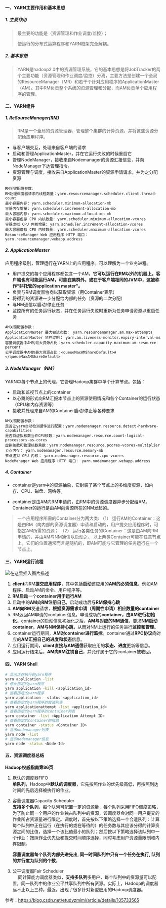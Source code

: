 #### 一、YARN主要作用和基本思想

##### 1. 主要作用

> 最主要的功能是（资源管理和作业调度/监控）；
>
> 使运行的分布式运算程序和YARN框架完全解耦。

##### 2. 基本思想

> YARN是hadoop2.0中的资源管理系统，它的基本思想是将JobTracker的两个主要功能（资源管理和作业调度/监控）分离，主要方法是创建一个全局的ResourceManager（MR）和若干个针对应用程序的ApplicationMaster（AM）。其中RM负责整个系统的资源管理和分配，而AM负责单个应用程序的管理。

#### 二、YARN组件

##### 1. ReSourceManager(RM)

> RM是一个全局的资源管理器，管理整个集群的计算资源，并将这些资源分配给应用程序。

* 与客户端交互，处理来自客户端的请求
* 启动和管理ApplicationMaster，并在它运行失败的时候重启它
* 管理NodeManager，接收来自Nodemanager的资源汇报信息，并向NodeManager下达管理指令。
* 资源管理与调度，接收来自ApplicationMaster的资源申请请求，并为之分配资源

~~~
RM关键配置参数:
RM处理调度器请求的线程数量：yarn.resourcemanager.scheduler.client.thread-count
最小容器内存: yarn.scheduler.minimum-allocation-mb
容器内存增量: yarn.scheduler.increment-allocation-mb
最大容器内存: yarn.scheduler.maximum-allocation-mb
最小容器虚拟 CPU 内核数量: yarn.scheduler.minimum-allocation-vcores
容器虚拟 CPU 内核增量: yarn.scheduler.increment-allocation-vcores
最大容器虚拟 CPU 内核数量: yarn.scheduler.maximum-allocation-vcores
ResourceManager Web 应用程序 HTTP 端口： yarn.resourcemanager.webapp.address
~~~

##### 2. ApplicationMaster

应用程序级别，管理运行在YARN上的应用程序。可以理解为一个业务进程。

* 用户提交的每个应用程序都包含一个AM，**它可以运行在RM以外的机器上。客户端也有可能运行AM，可能在集群外，或在于客户端相同的JVM中，这被称作“非托管的application master”。**
* 负责与RM调度器协商以获取资源（用Container表示）
* 将得到的资源进一步分配给内部的任务（资源的二次分配）
* 与NM通信以启动/停止任务
* 监控所有的任务运行状态，并在任务运行失败时重新为任务申请资源以重启任务

~~~
AM关键配置参数：
ApplicationMaster 最大尝试次数： yarn.resourcemanager.am.max-attempts
ApplicationMaster 监控过期： yarn.am.liveness-monitor.expiry-interval-ms
容量调度器中AM的最大资源占比：yarn.scheduler.capacity.maximum-am-resource-percent
公平调度器中AM的最大资源占比：<queueMaxAMShareDefault>#</queueMaxAMShareDefault>
~~~

##### 3. NodeManager（NM）

YARN中每个节点上的代理，它管理Hadoop集群中单个计算节点。包括：

* 启动和监视节点上的container
* 以心跳的形式向RM汇报本节点上的资源使用情况和各个Container的运行状态（CPU和内存资源等）
* 接收并处理来自AM的Container启动/停止等各种要求

~~~
NM关键配置参数：
是否让yarn自动检测硬件进行配置：yarn.nodemanager.resource.detect-hardware-capabilities
是否将虚拟核数当作CPU核数：yarn.nodemanager.resource.count-logical-processors-as-cores
虚拟核数和物理核数乘数：yarn.nodemanager.resource.pcores-vcores-multiplier
节点内存： yarn.nodemanager.resource.memory-mb
节点虚拟 CPU 内核： yarn.nodemanager.resource.cpu-vcores
NodeManager Web 应用程序 HTTP 端口： yarn.nodemanager.webapp.address
~~~

##### 4. Container

* container是yarn中的资源抽象，它封装了某个节点上的多维度资源，如内存、CPU、磁盘、网络等。

* container是由AM向RM申请的，由RM中的资源调度器异步分配给AM。Container的运行是由AM向资源所在的NM发起的。

>一个应用程序所需的Container分为两大类:
>（1） 运行AM的Container：这是由RM（向内部的资源调度器）申请和启动的，用户提交应用程序时，可指定AM所需的资源；
>（2） 运行各类任务的Container：这是由AM向RM申请的，并由AM与NM通信以启动之。
>以上两类Container可能在任意节点上，它们的位置通常而言是随机的，即AM可能与它管理的任务运行在一个节点上。

#### 三、YARN运行流程

![在这里插入图片描述](https://springboot-vue-blog.oss-cn-hangzhou.aliyuncs.com/img-for-typora/Yarn%E8%AF%A6%E7%BB%86%E5%B7%A5%E4%BD%9C%E6%B5%81%E7%A8%8B.png)

1. **client**向RM**提交应用程序**，其中包括**启动**该应用的**AM的必须信息**，例如AM程序、启动AM的命令、用户程序等。
2. **RM启动**一个**container用于运行AM**
3. 启动中的**AM向RM注册自己**，启动成功后**与RM保持心跳**
4. **AM向RM**发送请求，**根据资源需求申请（周期性申请）**相应数量的**container**
5. RM返回AM申请的container信息。申请成功的**container，由AM进行初始化**。container的启动信息初始化之后，**AM与对应的NM通信**，要求**NM启动container**。**AM与NM保持心跳**，从而对NM上运行的任务进行**监控和管理**。
6. container运行期间，**AM对container进行监控**。container通过**RPC协议向**对应的**AM汇报自己的进度和状态**信息。
7. 应用运行期间，**client直接与AM通信**获取应用的**状态、进度**更新等信息。
8. 应用运行结束后，**AM向RM注销自己**，并允许属于它的container被收回。

#### 四、YARN Shell

~~~sh
# 显示正在执行的yarn程序
yarn application -list
# 停止指定的yarn程序
yarn application -kill <application_id>
# 查看指定的yarn程序
yarn application - status <application_id>
# 查看指定的yarn程序的尝试列表
yarn applicationattempt -list <application_id>
# 查看指定的yarn程序的container列表
yarn container -list <Application Attempt ID>
# 查看指定的container的信息
yarn container -status <Container ID>
# 显示nodemanager列表
yarn node -list
# 显示nodemanager信息
yarn node -status <Node-Id>  
~~~

#### 五、资源调度器总结

**Hadoop权威指南第86页**

1. 默认的调度器FIFO  
   **单队列**，Hadoop中**默认的调度器**，它先按照作业的优先级高低，再按照到达时间的先后选择被执行的作业。  
   
2. 容量调度器Capacity Scheduler  
   **支持多个队列**，每个队列可配置一定的资源量，每个队列采用FIFO调度策略，为了防止同一个用户的作业独占队列中的资源，该调度器会对同一用户提交的作业所占资源量进行限定。调度时，首先按以下策略选择一个合适队列：计算每个队列中正在运行（在执行的或在等待的）的任务数与其应该分得的计算资源之间的比值，选择一个该比值最小的队列；然后按以下策略选择该队列中一个作业：按照作业优先级和提交时间顺序选择，同时考虑用户资源量限制和内存限制。   
   
   **容量调度器每个队列内部先进先出, 同一时间队列中只有一个任务在执行, 队列的并行度为队列的个数**。

3. 公平调度器Fair Scheduler  
   &emsp; 同计算能力调度器类似，**支持多队列**多用户，每个队列中的资源量可以配置，同一队列中的作业公平共享队列中所有资源。实际上，Hadoop的调度器远不止以上三种，最近，出现了很多针对新型应用的Hadoop调度器。 

参考：https://blog.csdn.net/etudyzmimi/article/details/105733565